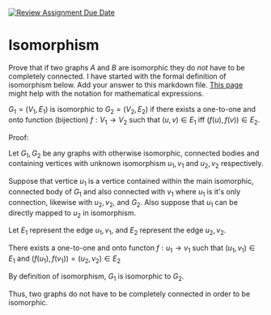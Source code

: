 [![Review Assignment Due Date](https://classroom.github.com/assets/deadline-readme-button-24ddc0f5d75046c5622901739e7c5dd533143b0c8e959d652212380cedb1ea36.svg)](https://classroom.github.com/a/QM7QGF1q)
# Isomorphism

Prove that if two graphs $A$ and $B$ are isomorphic they do *not* have to
be completely connected. I have started with the formal definition of
isomorphism below. Add your answer to this markdown file. [This
page](https://docs.github.com/en/get-started/writing-on-github/working-with-advanced-formatting/writing-mathematical-expressions)
might help with the notation for mathematical expressions.

$G_1=(V_1 , E_1)$ is isomorphic to $G_2 = (V_2, E_2)$ if there exists a
one-to-one and onto function (bijection) $f: V_1 \rightarrow V_2$ such that $(u,v)
\in E_1$ iff $(f(u),f(v)) \in E_2$.

Proof:

Let $G_{1}, G_{2}$ be any graphs with otherwise isomorphic, connected bodies and containing vertices with unknown isomorphism $u_{1}, v_{1}$ and $u_{2}, v_{2}$ respectively.

Suppose that vertice $u_{1}$ is a vertice contained within the main isomorphic, connected body of $G_{1}$ and also connected with $v_{1}$ where $u_{1}$ is it's only connection, likewise with $u_{2}, v_{2}$, and $G_{2}$. Also suppose that $u_{1}$ can be directly mapped to $u_{2}$ in isomorphism.

Let $E_{1}$ represent the edge $u_{1}, v_{1}$, and $E_{2}$ represent the edge $u_{2}, v_{2}$.

There exists a one-to-one and onto functon $f: u_{1} \rightarrow v_{1}$ such that $(u_{1}, v_{1}) \in E_{1}$ and $(f(u_{1}), f(v_{1})) = (u_{2}, v_{2}) \in E_{2}$

By definition of isomorphism, $G_{1}$ is isomorphic to $G_{2}$.

Thus, two graphs do not have to be completely connected in order to be isomorphic.
